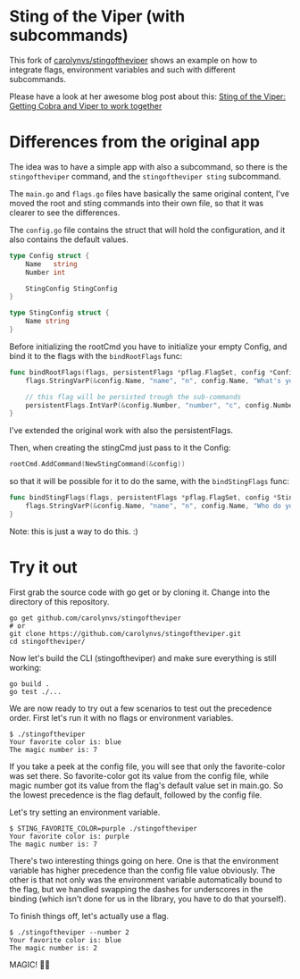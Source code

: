 # Sting of the Viper (with subcommands)

This fork of [carolynvs/stingoftheviper](https://github.com/carolynvs/stingoftheviper) shows an example on how to integrate flags, environment variables and such with different subcommands.

Please have a look at her awesome blog post about this: [Sting of the Viper: Getting Cobra and Viper to work together](https://carolynvanslyck.com/blog/2020/08/sting-of-the-viper/)

# Differences from the original app

The idea was to have a simple app with also a subcommand, so there is the `stingoftheviper` command, and the `stingoftheviper sting` subcommand.

The `main.go` and `flags.go` files have basically the same original content, I've moved the root and sting commands into their own file, so that it was clearer to see the differences.

The `config.go` file contains the struct that will hold the configuration, and it also contains the default values.

```go
type Config struct {
	Name   string
	Number int

	StingConfig StingConfig
}

type StingConfig struct {
	Name string
}
```

Before initializing the rootCmd you have to initialize your empty Config, and bind it to the flags with the `bindRootFlags` func:

```go
func bindRootFlags(flags, persistentFlags *pflag.FlagSet, config *Config) {
	flags.StringVarP(&config.Name, "name", "n", config.Name, "What's your name?")

	// this flag will be persisted trough the sub-commands
	persistentFlags.IntVarP(&config.Number, "number", "c", config.Number, "Which is your favorite number?")
}
```

I've extended the original work with also the persistentFlags.

Then, when creating the stingCmd just pass to it the Config:

```go
rootCmd.AddCommand(NewStingCommand(&config))
```

so that it will be possible for it to do the same, with the `bindStingFlags` func:

```go
func bindStingFlags(flags, persistentFlags *pflag.FlagSet, config *StingConfig) {
	flags.StringVarP(&config.Name, "name", "n", config.Name, "Who do you want to sting?")
}
```

Note: this is just a way to do this. :)


# Try it out

First grab the source code with go get or by cloning it. Change into the directory of this repository.

```
go get github.com/carolynvs/stingoftheviper
# or
git clone https://github.com/carolynvs/stingoftheviper.git
cd stingoftheviper/
```

Now let's build the CLI (stingoftheviper) and make sure everything is still working:

```
go build .
go test ./...
```

We are now ready to try out a few scenarios to test out the precedence order. First let's run it with no flags
or environment variables.

```console
$ ./stingoftheviper
Your favorite color is: blue
The magic number is: 7
```

If you take a peek at the config file, you will see that only the favorite-color was set there. So favorite-color
got its value from the config file, while magic number got its value from the flag's default value set in main.go.
So the lowest precedence is the flag default, followed by the config file.

Let's try setting an environment variable.

```console
$ STING_FAVORITE_COLOR=purple ./stingoftheviper
Your favorite color is: purple
The magic number is: 7
```

There's two interesting things going on here. One is that the environment variable has higher precedence than the
config file value obviously. The other is that not only was the environment variable automatically bound to
the flag, but we handled swapping the dashes for underscores in the binding (which isn't done for us in the 
library, you have to do that yourself).

To finish things off, let's actually use a flag.

```console
$ ./stingoftheviper --number 2
Your favorite color is: blue
The magic number is: 2
```

MAGIC! 🎩✨
